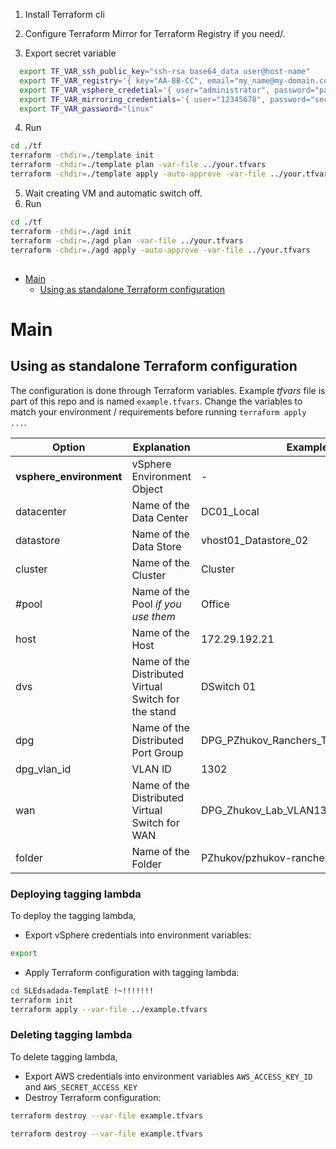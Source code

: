 
1. Install Terraform cli
2. Configure Terraform Mirror for Terraform Registry if you need/.


3. Export secret variable
```bash
  export TF_VAR_ssh_public_key="ssh-rsa base64_data user@host-name"
  export TF_VAR_registry='{ key="AA-BB-CC", email="my_name@my-domain.com" }'
  export TF_VAR_vsphere_credetial='{ user="administrator", password="password", server="vsphere.stend.test" }'
  export TF_VAR_mirroring_credentials='{ user="12345678", password="secret"}'
  export TF_VAR_password="linux"
```
4. Run
```bash
cd ./tf
terraform -chdir=./template init
terraform -chdir=./template plan -var-file ../your.tfvars
terraform -chdir=./template apply -auto-approve -var-file ../your.tfvars
```
5. Wait creating VM and automatic switch off.
6. Run
```bash
cd ./tf
terraform -chdir=./agd init
terraform -chdir=./agd plan -var-file ../your.tfvars
terraform -chdir=./agd apply -auto-approve -var-file ../your.tfvars
```














## 

- [Main](#main)
    - [Using as standalone Terraform configuration](#using-as-standalone-terraform-configuration)


# Main

## Using as standalone Terraform configuration

The configuration is done through Terraform variables. Example *tfvars* file is part of this repo and is named `example.tfvars`. Change the variables to match your environment / requirements before running `terraform apply ...`.

| Option | Explanation | Example |
|--------|-------------|---------|
|**vsphere_environment**|vSphere Environment Object|-|
|datacenter|Name of the Data Center|DC01_Local|
|datastore|Name of the Data Store|vhost01_Datastore_02|
|cluster|Name of the Cluster|Cluster|
|#pool|Name of the Pool *if you use them*|Office|
|host|Name of the Host|172.29.192.21|
|dvs|Name of the Distributed Virtual Switch for the stand|DSwitch 01|
|dpg|Name of the Distributed Port Group|DPG_PZhukov_Ranchers_TF_LAB_VLAN1302|
|dpg_vlan_id|VLAN ID|1302|
|wan|Name of the Distributed Virtual Switch for WAN|DPG_Zhukov_Lab_VLAN13|
|folder|Name of the Folder|PZhukov/pzhukov-rancher-tf|


### Deploying tagging lambda

To deploy the tagging lambda, 
* Export vSphere credentials into environment variables:
```bash
export 
```
* Apply Terraform configuration with tagging lambda:
```bash
cd SLEdsadada-TemplatE !~!!!!!!!
terraform init
terraform apply --var-file ../example.tfvars
```

### Deleting tagging lambda

To delete tagging lambda, 
* Export AWS credentials into environment variables `AWS_ACCESS_KEY_ID` and `AWS_SECRET_ACCESS_KEY`
* Destroy Terraform configuration:
```bash
terraform destroy --var-file example.tfvars
```

```bash
terraform destroy --var-file example.tfvars
```
